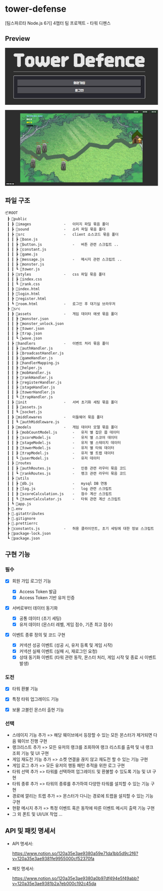 # tower-defense

[팀스파르타 Node.js 6기] 4챕터 팀 프로젝트 - 타워 디펜스

## Preview

![](title.png)

![](ingame.png)

## 파일 구조

```
📦ROOT
 ┣ 📂public
 ┃ ┣ 📂images               -   이미지 파일 묶음 폴더
 ┃ ┣ 📂sound                -   소리 파일 묶음 폴더
 ┃ ┣ 📂src                  -   client 소스코드 묶음 폴더
 ┃ ┃ ┣ 📜base.js
 ┃ ┃ ┣ 📜button.js              -   버튼 관련 스크립트 ..
 ┃ ┃ ┣ 📜constant.js
 ┃ ┃ ┣ 📜game.js
 ┃ ┃ ┣ 📜message.js             -   메시지 관련 스크립트 ..
 ┃ ┃ ┣ 📜monster.js
 ┃ ┃ ┗ 📜tower.js
 ┃ ┣ 📂styles               -   css 파일 묶음 폴더
 ┃ ┃ ┣ 📜index.css
 ┃ ┃ ┗ 📜rank.css
 ┃ ┣ 📜index.html
 ┃ ┣ 📜login.html
 ┃ ┣ 📜register.html
 ┃ ┗ 📜room.html            -   로그인 후 대기실 브라우저
 ┣ 📂src
 ┃ ┣ 📂assets               -   게임 데이터 에셋 묶음 폴더
 ┃ ┃ ┣ 📜monster.json
 ┃ ┃ ┣ 📜monster_unlock.json
 ┃ ┃ ┣ 📜tower.json
 ┃ ┃ ┣ 📜trap.json
 ┃ ┃ ┗ 📜wave.json
 ┃ ┣ 📂handlers             -   이벤트 처리 묶음 폴더
 ┃ ┃ ┣ 📜authHandler.js
 ┃ ┃ ┣ 📜broadcastHandler.js
 ┃ ┃ ┣ 📜gameHandler.js
 ┃ ┃ ┣ 📜handlerMapping.js
 ┃ ┃ ┣ 📜helper.js
 ┃ ┃ ┣ 📜mobHandler.js
 ┃ ┃ ┣ 📜rankHandler.js
 ┃ ┃ ┣ 📜registerHandler.js
 ┃ ┃ ┣ 📜stageHandler.js
 ┃ ┃ ┣ 📜towerHandler.js
 ┃ ┃ ┗ 📜trapHandler.js
 ┃ ┣ 📂init                 -   서버 초기화 세팅 묶음 폴더
 ┃ ┃ ┣ 📜assets.js
 ┃ ┃ ┗ 📜socket.js
 ┃ ┣ 📂middlewares          -   미들웨어 묶음 폴더
 ┃ ┃ ┗ 📜authMiddleware.js
 ┃ ┣ 📂models               -   게임 데이터 모델 묶음 폴더
 ┃ ┃ ┣ 📜mobCountModel.js       -   유저 별 잡은 몹 데이터
 ┃ ┃ ┣ 📜scoreModel.js          -   유저 별 스코어 데이터
 ┃ ┃ ┣ 📜stageModel.js          -   유저 별 스테이지 데이터
 ┃ ┃ ┣ 📜towerModel.js          -   유저 별 타워 데이터
 ┃ ┃ ┣ 📜trapModel.js           -   유저 별 트랩 데이터
 ┃ ┃ ┗ 📜userModel.js           -   유저 데이터
 ┃ ┣ 📂routes
 ┃ ┃ ┣ 📜authRoutes.js          -   인증 관련 라우터 묶음 코드
 ┃ ┃ ┗ 📜rankRoutes.js          -   랭크 관련 라우터 묶음 코드
 ┃ ┣ 📂utils
 ┃ ┃ ┣ 📜db.js                  -   mysql DB 연동
 ┃ ┃ ┣ 📜log.js                 -   log 관련 스크립트
 ┃ ┃ ┣ 📜scoreCalculation.js    -   점수 계산 스크립트
 ┃ ┃ ┗ 📜towerCalculator.js     -   타워 관련 계산 스크립트
 ┃ ┗ 📜app.js
 ┣ 📜.env
 ┣ 📜.gitattributes
 ┣ 📜.gitignore
 ┣ 📜.prettierrc
 ┣ 📜constants.js           -   허용 클라이언트, 초기 세팅에 대한 정보 스크립트
 ┣ 📜package-lock.json
 ┗ 📜package.json
```

## 구현 기능

### 필수

- [x] 회원 가입 로그인 기능

  - [x] Access Token 발급
  - [x] Access Token 기반 유저 인증

- [x] 서버로부터 데이터 동기화

  - [x] 공통 데이터 (초기 세팅)
  - [x] 유저 데이터 (몬스터 레벨, 게임 점수, 기존 최고 점수)

- [x] 이벤트 종류 정의 및 코드 구현
  - [x] 커넥션 성공 이벤트 (성공 시, 유저 등록 및 게임 시작)
  - [x] 커넥션 실패 이벤트 (실패 시, 재로그인 요청)
  - [x] 상태 동기화 이벤트 (타워 관련 동작, 몬스터 처리, 게임 시작 및 종료 시 이벤트 발생)

### 도전

- [x] 타워 환불 기능

- [x] 특정 타워 업그레이드 기능

- [x] 보물 고블린 몬스터 출현 기능

### 선택

- 스테이지 기능 추가 => 해당 웨이브에서 등장할 수 있는 모든 몬스터가 제거되면 다음 웨이브 진행 구현
- 랭크리스트 추가 => 모든 유저의 랭크를 조회하여 랭크 리스트를 출력 및 내 랭크 조회 기능 및 UI 구현
- 게임 재도전 기능 추가 => 소켓 연결을 끊지 않고 재도전 할 수 있는 기능 구현
- 게임 로그 추가 => 모든 유저의 행동 패턴 추적을 위한 로그 구현
- 타워 선택 추가 => 타워를 선택하여 업그레이드 및 환불할 수 있도록 기능 및 UI 구현
- 타워 종류 추가 => 타워의 종류를 추가하여 다양한 타워를 설치할 수 있는 기능 구현
- 경로에 깔리는 트랩 추가 => 몬스터가 다니는 경로에 트랩을 설치할 수 있는 기능 구현
- 현황 메시지 추가 => 특정 이벤트 혹은 동작에 따른 이벤트 메시지 출력 기능 구현
- 그 외 폰트 및 UI/UX 작업 ...

## API 및 패킷 명세서

- API 명세서:

  https://www.notion.so/120a35e3ae9380a59e71da1bb5d9c2f6?v=120a35e3ae9381fe9955000cf52370fa

- 패킷 명세서:

  https://www.notion.so/120a35e3ae9380a0b97df494e5f49abb?v=120a35e3ae9381b2a7eb000c192c45da
